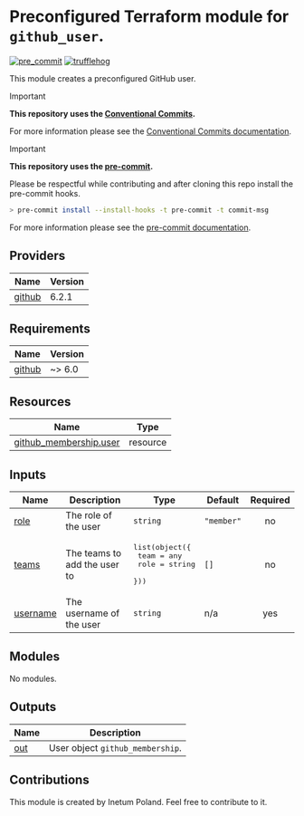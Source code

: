 # Preconfigured Terraform module for `github_user`.

[![pre_commit](https://github.com/Inetum-Poland/tf-module-github-user/actions/workflows/pre_commit.yml/badge.svg)](https://github.com/Inetum-Poland/tf-module-github-user/actions/workflows/pre_commit.yml) [![trufflehog](https://github.com/Inetum-Poland/tf-module-github-user/actions/workflows/trufflehog.yaml/badge.svg)](https://github.com/Inetum-Poland/tf-module-github-user/actions/workflows/trufflehog.yaml)

This module creates a preconfigured GitHub user.

> [!IMPORTANT]
> __This repository uses the [Conventional Commits](https://www.conventionalcommits.org/).__
>
> For more information please see the [Conventional Commits documentation](https://www.conventionalcommits.org/en/v1.0.0/#summary).

> [!IMPORTANT]
> __This repository uses the [pre-commit](https://pre-commit.com/).__
>
> Please be respectful while contributing and after cloning this repo install the pre-commit hooks.
> ```bash
> > pre-commit install --install-hooks -t pre-commit -t commit-msg
> ```
> For more information please see the [pre-commit documentation](https://pre-commit.com/).

<!-- BEGIN_AUTOMATED_TF_DOCS_BLOCK -->
## Providers

| Name | Version |
|------|---------|
| <a name="provider_github"></a> [github](#provider\_github) | 6.2.1 |

## Requirements

| Name | Version |
|------|---------|
| <a name="requirement_github"></a> [github](#requirement\_github) | ~> 6.0 |

## Resources

| Name | Type |
|------|------|
| [github_membership.user](https://registry.terraform.io/providers/integrations/github/latest/docs/resources/membership) | resource |

## Inputs

| Name | Description | Type | Default | Required |
|------|-------------|------|---------|:--------:|
| <a name="input_role"></a> [role](#input\_role) | The role of the user | `string` | `"member"` | no |
| <a name="input_teams"></a> [teams](#input\_teams) | The teams to add the user to | <pre>list(object({<br>    team = any<br>    role = string<br>  }))</pre> | `[]` | no |
| <a name="input_username"></a> [username](#input\_username) | The username of the user | `string` | n/a | yes |

## Modules

No modules.

## Outputs

| Name | Description |
|------|-------------|
| <a name="output_out"></a> [out](#output\_out) | User object `github_membership`. |
<!-- END_AUTOMATED_TF_DOCS_BLOCK -->

## Contributions

This module is created by Inetum Poland. Feel free to contribute to it.
